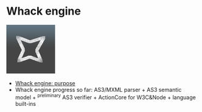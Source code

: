 # Whack engine

<a href="https://github.com/whackengine" target="_blank"><img src="icons/whack.png" alt="Whack" width="128"></a>

- [Whack engine: purpose](https://gist.github.com/hydroperfox/7fa4afcce2c606d4283f489f16b95bbc)
- Whack engine progress so far: AS3/MXML parser + AS3 semantic model + <sup>preliminary</sup> AS3 verifier + ActionCore for W3C&Node + language built-ins
